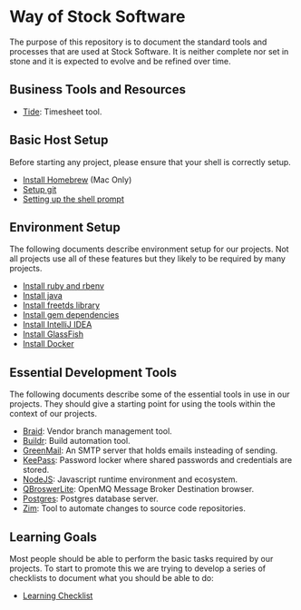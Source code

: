 # Way of Stock Software

The purpose of this repository is to document the standard tools and processes that are used
at Stock Software. It is neither complete nor set in stone and it is expected to
evolve and be refined over time.

## Business Tools and Resources

* [Tide](Tide.md): Timesheet tool.

## Basic Host Setup

Before starting any project, please ensure that your shell is correctly setup.

* [Install Homebrew](Homebrew.md) (Mac Only)
* [Setup git](Git.md)
* [Setting up the shell prompt](ShellPrompt.md)

## Environment Setup

The following documents describe environment setup for our projects. Not all projects use all of these
features but they likely to be required by many projects.

* [Install ruby and rbenv](Ruby.md)
* [Install java](Java.md)
* [Install freetds library](FreeTDS.md)
* [Install gem dependencies](GemDependencies.md)
* [Install IntelliJ IDEA](IntellijIDEA.md)
* [Install GlassFish](GlassFish.md)
* [Install Docker](Docker.md)

## Essential Development Tools

The following documents describe some of the essential tools in use in our projects. They should give a starting
point for using the tools within the context of our projects.

* [Braid](Braid.md): Vendor branch management tool.
* [Buildr](Buildr.md): Build automation tool.
* [GreenMail](Greenmail.md): An SMTP server that holds emails insteading of sending.
* [KeePass](KeePass.md): Password locker where shared passwords and credentials are stored.
* [NodeJS](NodeJS.md): Javascript runtime environment and ecosystem.
* [QBroswerLite](QBrowserLite.md): OpenMQ Message Broker Destination browser.
* [Postgres](Postgres.md): Postgres database server.
* [Zim](Zim.md): Tool to automate changes to source code repositories.

## Learning Goals

Most people should be able to perform the basic tasks required by our projects. To start to promote this
we are trying to develop a series of checklists to document what you should be able to do:

* [Learning Checklist](LearningChecklist.md)
